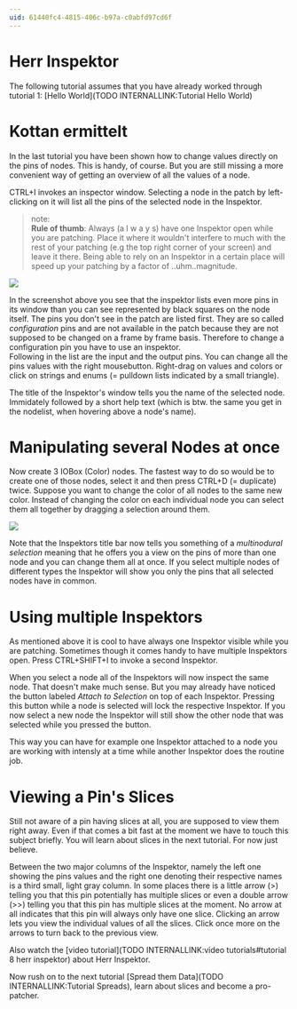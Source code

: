 ```yaml
---
uid: 61440fc4-4815-406c-b97a-c0abfd97cd6f
---
```


# Herr Inspektor
The following tutorial assumes that you have already worked through tutorial 1: [Hello World](TODO INTERNALLINK:Tutorial Hello World)  

# Kottan ermittelt
In the last tutorial you have been shown how to change values directly on the pins of nodes. This is handy, of course. But you are still missing a more convenient way of getting an overview of all the values of a node.  

CTRL+I invokes an inspector window. Selecting a node in the patch by left-clicking on it will list all the pins of the selected node in the Inspektor.  

>note:  
**Rule of thumb**: Always (a l w a y s) have one Inspektor open while you are patching. Place it where it wouldn't interfere to much with the rest of your patching (e.g the top right corner of your screen) and leave it there. Being able to rely on an Inspektor in a certain place will speed up your patching by a factor of ..uhm..magnitude.  
  

![](~/img/inspektor.png "")  

In the screenshot above you see that the inspektor lists even more pins in its window than you can see represented by black squares on the node itself. The pins you don't see in the patch are listed first. They are so called *configuration* pins and are not available in the patch because they are not supposed to be changed on a frame by frame basis. Therefore to change a configuration pin you have to use an inspektor.  
	Following in the list are the input and the output pins. You can change all the pins values with the right mousebutton. Right-drag on values and colors or click on strings and enums (= pulldown lists indicated by a small triangle).

The title of the Inspektor's window tells you the name of the selected node. Immidately followed by a short help text (which is btw. the same you get in the nodelist, when hovering above a node's name).  

# Manipulating several Nodes at once
Now create 3 <span class="node">IOBox (Color)</span> nodes. The fastest way to do so would be to create one of those nodes, select it and then press CTRL+D (= duplicate) twice. Suppose you want to change the color of all nodes to the same new color. Instead of changing the color on each individual node you can select them all together by dragging a selection around them.  

![](~/img/multi.png "")  

Note that the Inspektors title bar now tells you something of a *multinodural selection* meaning that he offers you a view on the pins of more than one node and you can change them all at once. If you select multiple nodes of different types the Inspektor will show you only the pins that all selected nodes have in common.  

# Using multiple Inspektors
As mentioned above it is cool to have always one Inspektor visible while you are patching. Sometimes though it comes handy to have multiple Inspektors open. Press CTRL+SHIFT+I to invoke a second Inspektor.  

When you select a node all of the Inspektors will now inspect the same node. That doesn't make much sense. But you may already have noticed the button labeled *Attach to Selection* on top of each Inspektor. Pressing this button while a node is selected will lock the respective Inspektor. If you now select a new node the Inspektor will still show the other node that was selected while you pressed the button.  

This way you can have for example one Inspektor attached to a node you are working with intensly at a time while another Inspektor does the routine job.  

# Viewing a Pin's Slices
Still not aware of a pin having slices at all, you are supposed to view them right away. Even if that comes a bit fast at the moment we have to touch this subject briefly. You will learn about slices in the next tutorial. For now just believe.  

Between the two major columns of the Inspektor, namely the left one showing the pins values and the right one denoting their respective names is a third small, light gray column. In some places there is a little arrow (>) telling you that this pin potentially has multiple slices or even a double arrow (>>) telling you that this pin has multiple slices at the moment. No arrow at all indicates that this pin will always only have one slice. Clicking an arrow lets you view the individual values of all the slices. Click once more on the arrows to turn back to the previous view.  

Also watch the [video tutorial](TODO INTERNALLINK:video tutorials#tutorial 8 herr inspektor) about Herr Inspektor.  

Now rush on to the next tutorial [Spread them Data](TODO INTERNALLINK:Tutorial Spreads), learn about slices and become a pro-patcher.